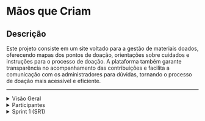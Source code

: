 # Mãos que Criam

## Descrição
Este projeto consiste em um site voltado para a gestão de materiais doados, oferecendo mapas dos pontos de doação, orientações sobre cuidados e instruções para o processo de doação. A plataforma também garante transparência no acompanhamento das contribuições e facilita a comunicação com os administradores para dúvidas, tornando o processo de doação mais acessível e eficiente.

---

<details>
  <summary>Visão Geral</summary> <br>
  
  Este projeto visa facilitar a gestão de doações de materiais, oferecendo uma interface intuitiva e um acompanhamento transparente para os usuários.
</details>

<details>
  <summary>Participantes</summary> <br>
  
  1. **Ana Maria Brito** - ambcbm@cesar.school
  2. **Fabiana Coelho Souza Leão** - fcsls@cesar.school
  3. **Irvin Amilcar** - iafbs@cesar.school
  4. **Joana Flora** - jfps@cesar.school
  5. **João Pedro Moraes** - jpmb@cesar.school
  6. **Julia Maria Teixeira** - jmst@cesar.school
  7. **Lucas Calabria** - lvc@cesar.school
  8. **Lucas Rodrigues** - lrc@cesar.school
  9. **Luiz Felipe Andreto** - lfan@cesar.school
  10. **Mariana Fernandes** - mfs5@cesar.school
  11. **Vítor César** - vcsa@cesar.school
</details>

<details>
  <summary>Sprint 1 (SR1)</summary>

  ### 1. Histórias do Usuário
  As cinco histórias do usuário identificadas para esta sprint podem ser acessadas no documento a seguir:
  
  - [Documento com as Histórias de Usuário](https://docs.google.com/document/d/1pfAEIsNdx9C4h-jXsui-TPJ3-hrMtVjZTtU1hR8ykjA/mobilebasic)
  
  ### 2. Histórias Implementadas
  As duas histórias do usuário que foram implementadas nesta sprint podem ser acessadas no documento a seguir:
  
  - [Documento com as Histórias Implementadas](https://docs.google.com/document/d/1lh82iDWUn6GZXV5dyGe255BpOoegMHVbqKWRRePGjhM/edit?usp=sharing)
  
  ### 3. Protótipo de Baixa Fidelidade e Screencast
  Um protótipo de baixa fidelidade foi desenvolvido para validar o fluxo inicial da aplicação. Abaixo está o link para o protótipo e um screencast demonstrando seu uso.
  
  - [Link para o protótipo](https://www.canva.com/design/DAGTxWSiw7w/e6drUkL_kZraCXCEi37VJQ/edit?utm_content=DAGTxWSiw7w&utm_campaign=designshare&utm_medium=link2&utm_source=sharebutton)
  - [Link para o screencast](#)
  
  ### 4. Diagrama de Atividades
  O diagrama de atividades descrevendo o fluxo do sistema foi incluído abaixo. Ele apresenta o processo desde a doação até o acompanhamento das contribuições pelos administradores.
  
  - [Diagrama de Atividades](https://www.canva.com/design/DAGTqc-HxiA/IT_mKq0cTOa4Th1blw4LJw/edit?utm_content=DAGTqc-HxiA&utm_campaign=designshare&utm_medium=link2&utm_source=sharebutton)
  
 ### 5. Issue Tracker

Utilizamos o **Docs** para gerenciar as funcionalidades do projeto, incluindo as que estão em desenvolvimento, as tarefas pendentes e as já implementadas.

Você pode acessar através do seguinte link: 
- [Acesse aqui](https://docs.google.com/document/d/1gYEn5IR16PMxY-ACtmAUMO7PceSwC6tUE7lX1kuUGuo/edit?usp=sharing).

Nesta seção, você encontrará:
- **Funcionalidades em Desenvolvimento:** Funcionalidades que estão atualmente em implementação.
- **Tarefas Pendentes:** Tarefas que precisam ser concluídas.
- **Funcionalidades Implementadas:** Funcionalidades que já foram concluídas e estão disponíveis.

Para mais informações e detalhes sobre o progresso do projeto, consulte o painel do Jira.

  
  ### 6. Deployment em Produção
  As histórias de usuário implementadas foram publicadas em produção no Azure. Seguem o link e as instruções para acessar o sistema, além de um screencast com uma demonstração de uso.
  
  - [Link para o sistema em produção no Azure](#)
  - [Screencast de uso do sistema](#)
  
  ### 7. Programação em Par

  Segue o link para o relatório detalhado sobre o nosso uso da prática de Programação em Par.

  - [Relatório programação em par](https://docs.google.com/document/d/1S0l-k7ziQWvNZi77SQb9EfEVr5BQFjDvAyyH47iYN0U/edit?usp=sharing)

</details>
